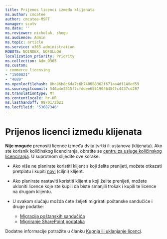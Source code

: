 ```yaml
---
title: Prijenos licenci između klijenata
ms.author: cmcatee
author: cmcatee-MSFT
manager: scotv
ms.date: ''
ms.reviewer: nicholak, shegu
ms.audience: Admin
ms.topic: article
ms.service: o365-administration
ROBOTS: NOINDEX, NOFOLLOW
localization_priority: Priority
ms.collection: Adm_O365
ms.custom:
- commerce_licensing
- "1500021"
- "4689"
ms.openlocfilehash: 8bc86b8c6da7c6b740688362f671aa4df148ed59
ms.sourcegitcommit: 540a4e2515f7cfddee65519046454fc4437cd287
ms.translationtype: MT
ms.contentlocale: hr-HR
ms.lasthandoff: 08/01/2021
ms.locfileid: "53687346"
---
```

# <a name="transfer-licenses-between-tenants"></a>Prijenos licenci između klijenata

**Nije moguće** prenositi licence između dviju tvrtki ili ustanova (klijenata). Ako ste korisnik količinskog licenciranja, obratite se [centru za usluge količinskog licenciranja](https://support.microsoft.com/help/4471406/how-to-contact-the-microsoft-volume-licensing-service-center). U suprotnom slijedite ove korake:

- Ako više ne planirate koristiti klijent s koji želite prenijeti, možete [](https://admin.microsoft.com/Adminportal/Home?source=applauncher#/subscriptions) otkazati pretplatu i kupiti [novi](https://www.microsoft.com/microsoft-365/business/compare-all-microsoft-365-business-products?rtc=2&activetab=tab:primaryr2) (ciljni) klijent.
- Ako planirate nastaviti koristiti klijent s koji želite prenijeti, možete ukloniti [](/microsoft-365/commerce/licenses/buy-licenses#buy-or-remove-licenses-for-your-business-subscription) licence koje ste kupili da biste smanjili trošak i kupili te licence na drugom klijentu.
- U svakom slučaju možda ćete željeti migrirati poštanske sandučiće i druge podatke:

    - [Migracija poštanskih sandučića](/Exchange/mailbox-migration/migrate-mailboxes-across-tenants)
    - [Migriranje SharePoint podataka](https://aka.ms/modernSpoAdminCenter/CloudContentMigrations)

Dodatne informacije potražite u članku [Kupnja ili uklanjanje licenci](/microsoft-365/commerce/licenses/buy-licenses).